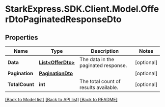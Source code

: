 # StarkExpress.SDK.Client.Model.OfferDtoPaginatedResponseDto

## Properties

Name | Type | Description | Notes
------------ | ------------- | ------------- | -------------
**Data** | [**List&lt;OfferDto&gt;**](OfferDto.md) | The data in the paginated response. | [optional] 
**Pagination** | [**PaginationDto**](PaginationDto.md) |  | [optional] 
**TotalCount** | **int** | The total count of results available. | [optional] 

[[Back to Model list]](../README.md#documentation-for-models) [[Back to API list]](../README.md#documentation-for-api-endpoints) [[Back to README]](../README.md)

